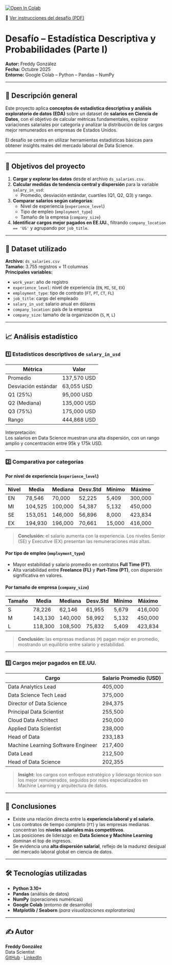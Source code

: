 [![Open In Colab](https://colab.research.google.com/assets/colab-badge.svg)](https://colab.research.google.com/github/fredusho/data-science-portfolio/blob/main/estadistica-descriptiva-probabilidades-i/descriptiva-probabilidades-i.ipynb)

📄 [Ver instrucciones del desafío (PDF)](https://github.com/fredusho/data-science-portfolio/blob/main/estadistica-descriptiva-probabilidades-i/docs/estadistica-descriptiva-probabilidades-i.pdf)


# Desafío – Estadística Descriptiva y Probabilidades (Parte I)

**Autor:** Freddy González  
**Fecha:** Octubre 2025  
**Entorno:** Google Colab – Python – Pandas – NumPy

---

## 🧠 Descripción general

Este proyecto aplica **conceptos de estadística descriptiva y análisis exploratorio de datos (EDA)** sobre un dataset de **salarios en Ciencia de Datos**, con el objetivo de calcular métricas fundamentales, explorar variaciones salariales por categoría y analizar la distribución de los cargos mejor remunerados en empresas de Estados Unidos.

El desafío se centra en utilizar herramientas estadísticas básicas para obtener insights reales del mercado laboral de Data Science.

---

## 🎯 Objetivos del proyecto

1. **Cargar y explorar los datos** desde el archivo `ds_salaries.csv`.  
2. **Calcular medidas de tendencia central y dispersión** para la variable `salary_in_usd`:
   - Promedio, desviación estándar, cuartiles (Q1, Q2, Q3) y rango.  
3. **Comparar salarios según categorías**:
   - Nivel de experiencia (`experience_level`)  
   - Tipo de empleo (`employment_type`)  
   - Tamaño de la empresa (`company_size`)  
4. **Identificar cargos mejor pagados en EE.UU.**, filtrando `company_location == 'US'` y agrupando por `job_title`.

---

## 🧩 Dataset utilizado

**Archivo:** `ds_salaries.csv`  
**Tamaño:** 3.755 registros × 11 columnas  
**Principales variables:**
- `work_year`: año de registro
- `experience_level`: nivel de experiencia (`EN`, `MI`, `SE`, `EX`)
- `employment_type`: tipo de contrato (`FT`, `PT`, `CT`, `FL`)
- `job_title`: cargo del empleado
- `salary_in_usd`: salario anual en dólares
- `company_location`: país de la empresa
- `company_size`: tamaño de la organización (`S`, `M`, `L`)

---

## 📈 Análisis estadístico

### 1️⃣ Estadísticos descriptivos de `salary_in_usd`
| Métrica | Valor |
|----------|--------|
| Promedio | 137,570 USD |
| Desviación estándar | 63,055 USD |
| Q1 (25%) | 95,000 USD |
| Q2 (Mediana) | 135,000 USD |
| Q3 (75%) | 175,000 USD |
| Rango | 444,868 USD |

Interpretación:  
Los salarios en Data Science muestran una alta dispersión, con un rango amplio y concentración entre 95k y 175k USD.

---

### 2️⃣ Comparativa por categorías

#### Por nivel de experiencia (`experience_level`)
| Nivel | Media | Mediana | Desv.Std | Mínimo | Máximo |
|--------|--------|----------|----------|--------|--------|
| EN | 78,546 | 70,000 | 52,225 | 5,409 | 300,000 |
| MI | 104,525 | 100,000 | 54,387 | 5,132 | 450,000 |
| SE | 153,051 | 146,000 | 56,896 | 8,000 | 423,834 |
| EX | 194,930 | 196,000 | 70,661 | 15,000 | 416,000 |

> **Conclusión:** el salario aumenta con la experiencia. Los niveles Senior (SE) y Executive (EX) presentan las remuneraciones más altas.

#### Por tipo de empleo (`employment_type`)
- Mayor estabilidad y salario promedio en contratos **Full Time (FT)**.  
- Alta variabilidad entre **Freelance (FL)** y **Part-Time (PT)**, con dispersión significativa en valores.

#### Por tamaño de empresa (`company_size`)
| Tamaño | Media | Mediana | Desv.Std | Mínimo | Máximo |
|--------|--------|----------|----------|--------|--------|
| S | 78,226 | 62,146 | 61,955 | 5,679 | 416,000 |
| M | 143,130 | 140,000 | 58,992 | 5,132 | 450,000 |
| L | 118,300 | 108,500 | 75,832 | 5,409 | 423,834 |

> **Conclusión:** las empresas medianas (`M`) pagan mejor en promedio, mostrando un equilibrio entre salario y estabilidad.

---

### 3️⃣ Cargos mejor pagados en EE.UU.

| Cargo | Salario Promedio (USD) |
|--------|------------------------|
| Data Analytics Lead | 405,000 |
| Data Science Tech Lead | 375,000 |
| Director of Data Science | 294,375 |
| Principal Data Scientist | 255,500 |
| Cloud Data Architect | 250,000 |
| Applied Data Scientist | 238,000 |
| Head of Data | 233,183 |
| Machine Learning Software Engineer | 217,400 |
| Data Lead | 212,500 |
| Head of Data Science | 202,355 |

> **Insight:** los cargos con enfoque estratégico y liderazgo técnico son los mejor remunerados, seguidos por roles especializados en Machine Learning y arquitectura de datos.

---

## 🧮 Conclusiones

- Existe una relación directa entre la **experiencia laboral y el salario**.  
- Los contratos de tiempo completo (`FT`) y las empresas medianas concentran los **niveles salariales más competitivos**.  
- Las posiciones de liderazgo en **Data Science y Machine Learning** dominan el top de ingresos.  
- Se evidencia una **alta dispersión salarial**, reflejo de la madurez desigual del mercado laboral global en ciencia de datos.

---

## 🛠️ Tecnologías utilizadas
- **Python 3.10+**
- **Pandas** (análisis de datos)
- **NumPy** (operaciones numéricas)
- **Google Colab** (entorno de desarrollo)
- **Matplotlib / Seaborn** *(para visualizaciones exploratorias)*

---

## ✍️ Autor
**Freddy González**  
Data Scientist  
[GitHub](https://github.com/fredusho/data-science-portfolio) · [LinkedIn](https://linkedin.com/in/freddygonzalezsandoval)


